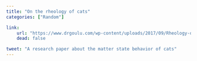 ```yaml
---
title: "On the rheology of cats"
categories: ["Random"]

link:
    url: "https://www.drgoulu.com/wp-content/uploads/2017/09/Rheology-of-cats.pdf"
    dead: false

tweet: "A research paper about the matter state behavior of cats"
---
```

